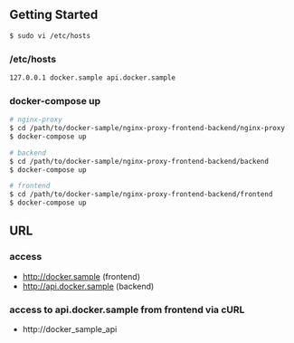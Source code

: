 
## Getting Started

```bash
$ sudo vi /etc/hosts
```


### /etc/hosts

```bash
127.0.0.1 docker.sample api.docker.sample
```


### docker-compose up

```bash
# nginx-proxy
$ cd /path/to/docker-sample/nginx-proxy-frontend-backend/nginx-proxy
$ docker-compose up

# backend
$ cd /path/to/docker-sample/nginx-proxy-frontend-backend/backend
$ docker-compose up

# frontend
$ cd /path/to/docker-sample/nginx-proxy-frontend-backend/frontend
$ docker-compose up
```


## URL

### access

* http://docker.sample (frontend)
* http://api.docker.sample (backend)


### access to api.docker.sample from frontend via cURL

* http://docker_sample_api
